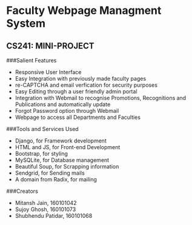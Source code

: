 Faculty Webpage Managment System
=================

CS241: MINI-PROJECT 
------------------
 
###Salient Features

  * Responsive User Interface
  * Easy Integration with previously made faculty pages 
  * re-CAPTCHA and email verfication for security purposes
  * Easy Editing through a user friendly admin portal
  * Integration with Webmail to recognise Promotions, Recognitions and Publications and automatically update
  * Forgot Password option through Webmail
  * Webpage to access all Departments and Faculties

###Tools and Services Used

  * Django, for Framework development
  * HTML and JS, for Front-end Development
  * Bootstrap, for styling
  * MySQLite, for Database management 
  * Beautiful Soup, for Scrapping information
  * Sendgrid, for Sending mails
  * A domain from Radix, for mailing
 
###Creators

 * Mitansh Jain, 160101042
 * Sujoy Ghosh, 160101073
 * Shubhendu Patidar, 160101068
 
 

 

